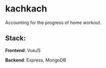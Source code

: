 # kachkach
Accounting for the progress of home workout.

## Stack:

**Frontend**: VueJS

**Backend**: Express, MongoDB

